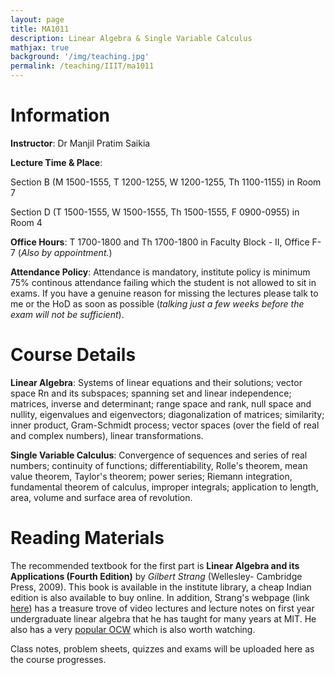 ```yaml
---
layout: page
title: MA1011
description: Linear Algebra & Single Variable Calculus
mathjax: true
background: '/img/teaching.jpg'
permalink: /teaching/IIIT/ma1011
---
```


# Information

**Instructor**: Dr Manjil Pratim Saikia

**Lecture Time & Place**: 

Section B (M 1500-1555, T 1200-1255, W 1200-1255, Th 1100-1155) in Room 7

Section D (T 1500-1555, W 1500-1555, Th 1500-1555, F 0900-0955) in Room 4

**Office Hours**: T 1700-1800 and Th 1700-1800 in Faculty Block - II, Office F-7 (*Also by appointment.*)

**Attendance Policy**: Attendance is mandatory, institute policy is minimum 75% continous attendance failing which the student is not allowed to sit in exams. If you have a genuine reason for missing the lectures please talk to me or the HoD as soon as possible (*talking just a few weeks before the exam will not be sufficient*).

# Course Details

**Linear Algebra**: Systems of linear equations and their solutions; vector space Rn and its subspaces; spanning set and linear independence; matrices, inverse and determinant; range space and rank, null space and nullity, eigenvalues and eigenvectors; diagonalization of matrices; similarity; inner product, Gram-Schmidt process; vector spaces (over the field of real and complex numbers), linear transformations.

**Single Variable Calculus**: Convergence of sequences and series of real numbers; continuity of functions; differentiability, Rolle's theorem, mean value theorem, Taylor's theorem; power series; Riemann integration, fundamental theorem of calculus, improper integrals; application to length, area, volume and surface area of revolution.

# Reading Materials

The recommended textbook for the first part is **Linear Algebra and its Applications (Fourth Edition)** by *Gilbert Strang* (Wellesley- Cambridge
Press, 2009). This book is available in the institute library, a cheap Indian edition is also available to buy online. In addition, Strang's webpage (link [here](https://math.mit.edu/~gs/)) has a treasure trove of video lectures and lecture notes on first year undergraduate linear algebra that he has taught for many years at MIT. He also has a very [popular OCW](https://ocw.mit.edu/courses/18-06sc-linear-algebra-fall-2011/) which is also worth watching.

Class notes, problem sheets, quizzes and exams will be uploaded here as the course progresses.
